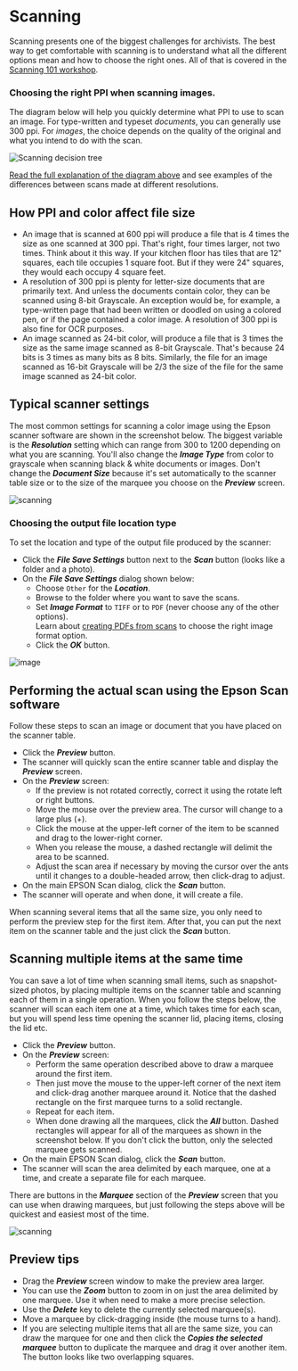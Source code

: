 # Scanning

Scanning presents one of the biggest challenges for archivists. The best way to get comfortable with scanning is to
understand what all the different options mean and how to choose the right ones. All of that is covered in the
[Scanning 101 workshop](Scanning-101-Workshot-by-George-Soules.pdf).

### Choosing the right PPI when scanning images.

The diagram below will help you quickly determine what PPI to use to scan an image. For type-written and
typeset *documents*, you can generally use 300 ppi. For *images*, the choice depends on the
quality of the original and what you intend to do with the scan.

![Scanning decision tree](best-practices-3.jpg)

[Read the full explanation of the diagram above](Scanner-PPI-Decision-Tree-by-George-Soules.pdf) and see examples
of the differences between scans made at different resolutions.

## How PPI and color affect file size

-   An image that is scanned at 600 ppi will produce a file that is 4 times the size as one scanned at 300 ppi.
    That's right, four times larger, not two times. Think about it this way. If your kitchen floor has tiles
    that are 12" squares, each tile occupies 1 square foot. But if they were 24" squares, they would each occupy 4
    square feet.
-   A resolution of 300 ppi is plenty for letter-size documents that are primarily text. And unless the
    documents contain color, they can be scanned using 8-bit Grayscale. An exception would be, for example, a type-written
    page that had been written or doodled on using a colored pen, or if the page contained a color image.
    A resolution of 300 ppi is also fine for OCR purposes.
-   An image scanned as 24-bit color, will produce a file that is 3 times the size as the same image scanned as 8-bit Grayscale.
    That's because 24 bits is 3 times as many bits as 8 bits. Similarly, the file for an image scanned as 16-bit Grayscale
    will be 2/3 the size of the file for the same image scanned as 24-bit color.


## Typical scanner settings

The most common settings for scanning a color image using the Epson scanner software are shown in the screenshot below.
The biggest variable is the **_Resolution_** setting which can range from 300 to 1200 depending on what you are scanning.
You'll also change the **_Image Type_** from color to grayscale when scanning black & white documents or images.
Don't change the **_Document Size_** because it's set automatically to the scanner table size or to the size
of the marquee you choose on the **_Preview_** screen. 

![scanning](scanning-1.jpg)

### Choosing the output file location type

To set the location and type of the output file produced by the scanner:

-   Click the **_File Save Settings_** button next to the **_Scan_** button (looks like a folder and a photo).
-   On the **_File Save Settings_** dialog shown below:
    -   Choose `Other` for the **_Location_**.
    -   Browse to the folder where you want to save the scans.
    -   Set **_Image Format_** to `TIFF` or to `PDF` (never choose any of the other options).  
        Learn about [creating PDFs from scans](/archivist/creating-pdfs/) to choose the right image format option.
    -   Click the **_OK_** button.

![image](accessioning-20.jpg)

## Performing the actual scan using the Epson Scan software
Follow these steps to scan an image or document that you have placed on the scanner table.

-   Click the **_Preview_** button.
-   The scanner will quickly scan the entire scanner table and display the **_Preview_** screen.
-   On the **_Preview_** screen:
    -   If the preview is not rotated correctly, correct it using the rotate left or right buttons.
    -   Move the mouse over the preview area. The cursor will change to a large plus (+).
    -   Click the mouse at the upper-left corner of the item to be scanned and drag to the lower-right corner.
    -   When you release the mouse, a dashed rectangle will delimit the area to be scanned.
    -   Adjust the scan area if necessary by moving the cursor over the ants until it changes to a double-headed arrow,
        then click-drag to adjust.
-   On the main EPSON Scan dialog, click the **_Scan_** button.
-   The scanner will operate and when done, it will create a file.

When scanning several items that all the same size, you only need to perform the preview step for the first item.
After that, you can put the next item on the scanner table and the just click the **_Scan_** button.

## Scanning multiple items at the same time
You can save a lot of time when scanning small items, such as snapshot-sized photos, by placing multiple items on the
scanner table and scanning each of them in a single operation. When you follow the steps below, the scanner will scan
each item one at a time, which takes time for each scan, but you will spend less time opening the scanner lid, placing
items, closing the lid etc.

-   Click the **_Preview_** button.
-   On the **_Preview_** screen:
    -   Perform the same operation described above to draw a marquee around the first item.
    -   Then just move the mouse to the upper-left corner of the next item and click-drag another marquee around it.
        Notice that the dashed rectangle on the first marquee turns to a solid rectangle.
    -   Repeat for each item.
    -   When done drawing all the marquees, click the **_All_** button. Dashed rectangles will appear
        for all of the marquees as shown in the screenshot below. If you don't click the button, only the selected marquee gets scanned.
-   On the main EPSON Scan dialog, click the **_Scan_** button.
-   The scanner will scan the area delimited by each marquee, one at a time, and create a separate file for each marquee.

There are buttons in the **_Marquee_** section of the **_Preview_** screen that you can use when drawing
marquees, but just following the steps above will be quickest and easiest most of the time.

![scanning](scanning-2.jpg)

## Preview tips
-   Drag the **_Preview_** screen window to make the preview area larger.
-   You can use the **_Zoom_** button to zoom in on just the area delimited by one marquee. Use it when need to make a more precise selection.
-   Use the **_Delete_** key to delete the currently selected marquee(s).
-   Move a marquee by click-dragging inside (the mouse turns to a hand).
-   If you are selecting multiple items that all are the same size, you can draw the marquee for one and then click
    the **_Copies the selected marquee_** button to duplicate the marquee and drag it over another item. The button looks
    like two overlapping squares.
